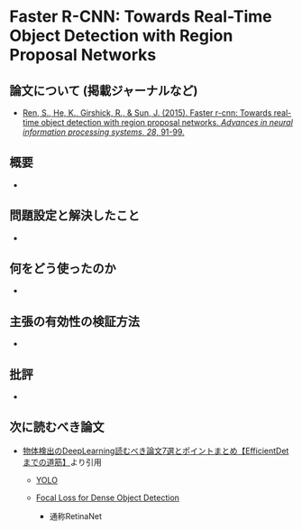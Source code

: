 # Faster R-CNN: Towards Real-Time Object Detection with Region Proposal Networks

## 論文について (掲載ジャーナルなど)
- [Ren, S., He, K., Girshick, R., &  Sun, J. (2015). Faster r-cnn: Towards real-time object detection with  region proposal networks. *Advances in neural information processing systems*, *28*, 91-99.](https://arxiv.org/pdf/1506.01497.pdf)

## 概要
- 

## 問題設定と解決したこと
- 

## 何をどう使ったのか
- 

## 主張の有効性の検証方法
- 

## 批評
- 

## 次に読むべき論文

- [物体検出のDeepLearning読むべき論文7選とポイントまとめ【EfficientDetまでの道筋】](https://qiita.com/kazukiii/items/f5a35450a8dd02d3a266)より引用

  - [YOLO](https://arxiv.org/pdf/1506.02640.pdf)

  - [Focal Loss for Dense Object Detection](https://arxiv.org/pdf/1708.02002.pdf)
    - 通称RetinaNet
